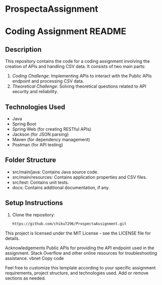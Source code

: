 # ProspectaAssignment
# Coding Assignment README

## Description
This repository contains the code for a coding assignment involving the creation of APIs and handling CSV data. It consists of two main parts: 

1. *Coding Challenge*: Implementing APIs to interact with the Public APIs endpoint and processing CSV data.
2. *Theoretical Challenge*: Solving theoretical questions related to API security and reliability.

## Technologies Used
- Java
- Spring Boot
- Spring Web (for creating RESTful APIs)
- Jackson (for JSON parsing)
- Maven (for dependency management)
- Postman (for API testing)

## Folder Structure
- src/main/java: Contains Java source code.
- src/main/resources: Contains application properties and CSV files.
- src/test: Contains unit tests.
- docs: Contains additional documentation, if any.

## Setup Instructions
1. Clone the repository:
   ```bash
   https://github.com/chiku7296/ProspectaAssignment.git
   
This project is licensed under the MIT License - see the LICENSE file for details.

Acknowledgements
Public APIs for providing the API endpoint used in the assignment.
Stack Overflow and other online resources for troubleshooting assistance.
vbnet
Copy code

Feel free to customize this template according to your specific assignment requirements, project structure, and technologies used. Add or remove sections as needed.
